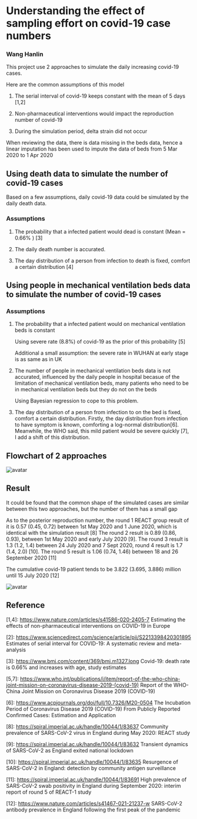 # Understanding the effect of sampling effort on covid-19 case numbers

### Wang Hanlin

This project use 2 approaches to simulate the daily increasing covid-19 cases. 

Here are the common assumptions of this model

1. The serial interval of covid-19 keeps constant with the mean of 5 days [1,2]

2. Non-pharmaceutical interventions would impact the reproduction number of covid-19

3. During the simulation period, delta strain did not occur

When reviewing the data, there is data missing in the beds data, hence a linear imputation has been used to impute the data of beds from 5 Mar 2020 to 1 Apr 2020

## Using death data to simulate the number of covid-19 cases

Based on a few assumptions, daily covid-19 data could be simulated by the daily death data.

### Assumptions

1. The probability that a infected patient would dead is constant (Mean = 0.66% ) [3]

2. The daily death number is accurated. 

3. The day distribution of a person from infection to death is fixed, comfort a certain distribution [4]

## Using people in mechanical ventilation beds data to simulate the number of covid-19 cases

### Assumptions

1. The probability that a infected patient would on mechanical ventilation beds is constant

    Using severe rate (8.8%) of covid-19 as the prior of this probability  [5] 
    
    Additional a small assumption: the severe rate in WUHAN at early stage is as same as in UK

2. The number of people in mechanical ventilation beds data is not accurated, influenced by the daily people in hospital becasue of the limitation of mechanical ventilation beds, many patients who need to be in mechanical ventilation beds but they do not on the beds

    Using Bayesian regression to cope to this problem.
    
3. The day distribution of a person from infection to on the bed is fixed, comfort a certain distribution. Firstly, the day distribution from infection to have symptom is known, comforting a log-normal distribution[6]. Meanwhile, the WHO said, this mild patient would be severe quickly [7], I add a shift of this distribution. 

## Flowchart of 2 approaches

![avatar](/chart/flowchart.png)

## Result

It could be found that the common shape of the simulated cases are similar between this two approaches, but the number of them has a small gap

As to the posterior reproduction number, the round 1 REACT group result of it is 0.57 (0.45, 0.72) between 1st May 2020 and 1 June 2020, which is identical with the simulation result [8] The round 2 result is 0.89 (0.86, 0.93), between 1st May 2020 and early July 2020 [9]. The round 3 result is 1.3 (1.2, 1.4) between 24 July 2020 and 7 Sept 2020, round 4 result is 1.7 (1.4, 2.0) [10]. The round 5 result is 1.06 (0.74, 1.46) between 18 and 26 September 2020 [11]

The cumulative covid-19 patient tends to be 3.822 (3.695, 3.886) million until 15 July 2020 [12]


![avatar](/basic-tutorial.png)

## Reference

 [1,4]: https://www.nature.com/articles/s41586-020-2405-7 Estimating the effects of non-pharmaceutical interventions on COVID-19 in Europe
 
 [2]: https://www.sciencedirect.com/science/article/pii/S2213398420301895 Estimates of serial interval for COVID-19: A systematic review and meta-analysis
 
 [3]: https://www.bmj.com/content/369/bmj.m1327.long Covid-19: death rate is 0.66% and increases with age, study estimates 

 [5,7]: https://www.who.int/publications/i/item/report-of-the-who-china-joint-mission-on-coronavirus-disease-2019-(covid-19)    Report of the WHO-China Joint Mission on Coronavirus Disease 2019 (COVID-19)

 [6]: https://www.acpjournals.org/doi/full/10.7326/M20-0504    The Incubation Period of Coronavirus Disease 2019 (COVID-19) From Publicly Reported Confirmed Cases: Estimation and Application
 
[8]:  https://spiral.imperial.ac.uk/handle/10044/1/83637 Community prevalence of SARS-CoV-2 virus in England during May 2020: REACT study

[9]: https://spiral.imperial.ac.uk/handle/10044/1/83632 Transient dynamics of SARS-CoV-2 as England exited national lockdown

[10]: https://spiral.imperial.ac.uk/handle/10044/1/83635 Resurgence of SARS-CoV-2 in England: detection by community antigen surveillance

[11]: https://spiral.imperial.ac.uk/handle/10044/1/83691 High prevalence of SARS-CoV-2 swab positivity in England during September 2020: interim report of round 5 of REACT-1 study

[12]: https://www.nature.com/articles/s41467-021-21237-w SARS-CoV-2 antibody prevalence in England following the first peak of the pandemic

